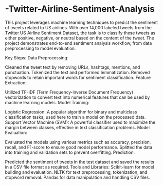 # -Twitter-Airline-Sentiment-Analysis
This project leverages machine learning techniques to predict the sentiment of tweets related to US airlines. With over 14,000 labeled tweets from the Twitter US Airline Sentiment Dataset, the task is to classify these tweets as either positive, negative, or neutral based on the content of the tweet. The project demonstrates end-to-end sentiment analysis workflow, from data preprocessing to model evaluation.

Key Steps:
Data Preprocessing:

Cleaned the tweet text by removing URLs, hashtags, mentions, and punctuation.
Tokenized the text and performed lemmatization.
Removed stopwords to retain important words for sentiment classification.
Feature Extraction:

Utilized TF-IDF (Term Frequency-Inverse Document Frequency) vectorization to convert text into numerical features that can be used by machine learning models.
Model Training:

Logistic Regression: A popular algorithm for binary and multiclass classification tasks, used here to train a model on the processed data.
Support Vector Machine (SVM): A powerful classifier used to maximize the margin between classes, effective in text classification problems.
Model Evaluation:

Evaluated the models using various metrics such as accuracy, precision, recall, and F1-score to ensure good model performance.
Splitted the data into training and validation sets to prevent overfitting.
Prediction:

Predicted the sentiment of tweets in the test dataset and saved the results in a CSV file format as required.
Tools and Libraries:
Scikit-learn for model building and evaluation.
NLTK for text preprocessing, tokenization, and stopword removal.
Pandas for data manipulation and handling CSV files.
